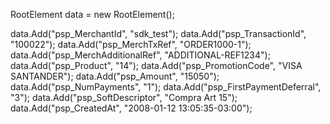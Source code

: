 RootElement data = new RootElement();

data.Add("psp_MerchantId", "sdk_test");
data.Add("psp_TransactionId", "100022");
data.Add("psp_MerchTxRef", "ORDER1000-1");
data.Add("psp_MerchAdditionalRef", "ADDITIONAL-REF1234");
data.Add("psp_Product", "14");
data.Add("psp_PromotionCode", "VISA SANTANDER");
data.Add("psp_Amount", "15050");
data.Add("psp_NumPayments", "1");
data.Add("psp_FirstPaymentDeferral", "3");
data.Add("psp_SoftDescriptor", "Compra Art 15");
data.Add("psp_CreatedAt", "2008-01-12 13:05:35-03:00");
